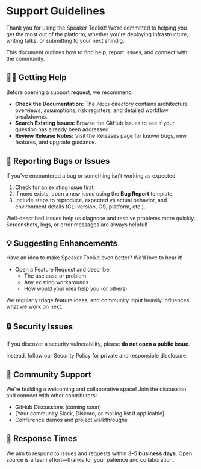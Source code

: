 # Support Guidelines

Thank you for using the Speaker Toolkit! We’re committed to helping you get the most out of the platform, whether you're deploying infrastructure, writing talks, or submitting to your next shindig.

This document outlines how to find help, report issues, and connect with the community.

## 🙋‍♂️ Getting Help

Before opening a support request, we recommend:

- **Check the Documentation:**   The `/docs` directory contains architecture overviews, assumptions, risk registers, and detailed workflow breakdowns.
- **Search Existing Issues:**   Browse the GitHub Issues to see if your question has already been addressed.
- **Review Release Notes:**   Visit the Releases page for known bugs, new features, and upgrade guidance.

## 🐞 Reporting Bugs or Issues

If you’ve encountered a bug or something isn’t working as expected:

1. Check for an existing issue first.
2. If none exists, open a new issue using the **Bug Report** template.
3. Include steps to reproduce, expected vs actual behavior, and environment details (CLI version, OS, platform, etc.).

Well-described issues help us diagnose and resolve problems more quickly. Screenshots, logs, or error messages are always helpful!

## 💡 Suggesting Enhancements

Have an idea to make Speaker Toolkit even better? We’d love to hear it!

- Open a Feature Request and describe:
  - The use case or problem
  - Any existing workarounds
  - How would your idea help you (or others)

We regularly triage feature ideas, and community input heavily influences what we work on next.

## 🔒 Security Issues

If you discover a security vulnerability, please **do not open a public issue**.

Instead, follow our Security Policy for private and responsible disclosure.

## 📢 Community Support

We’re building a welcoming and collaborative space! Join the discussion and connect with other contributors:

- GitHub Discussions (coming soon)
- [Your community Slack, Discord, or mailing list if applicable]
- Conference demos and project walkthroughs

## 📆 Response Times

We aim to respond to issues and requests within **3–5 business days**. Open source is a team effort—thanks for your patience and collaboration.